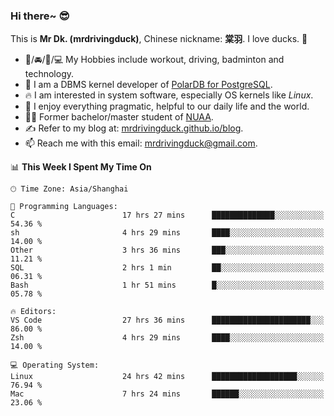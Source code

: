 ### Hi there~ 😎

This is **Mr Dk. (mrdrivingduck)**, Chinese nickname: **棠羽**. I love ducks. 🦆

- 💪/🚘/🏸/💻 My Hobbies include workout, driving, badminton and technology.
- 🍊 I am a DBMS kernel developer of [PolarDB for PostgreSQL](https://github.com/ApsaraDB/PolarDB-for-PostgreSQL).
- 🔥 I am interested in system software, especially OS kernels like *Linux*.
- 🔧 I enjoy everything pragmatic, helpful to our daily life and the world.
- 👨‍🎓 Former bachelor/master student of [NUAA](https://en.wikipedia.org/wiki/Nanjing_University_of_Aeronautics_and_Astronautics).
- ✍ Refer to my blog at: [mrdrivingduck.github.io/blog](https://mrdrivingduck.github.io/blog/).
- 📫 Reach me with this email: [mrdrivingduck@gmail.com](mailto:mrdrivingduck@gmail.com).

<!--START_SECTION:waka-->
📊 **This Week I Spent My Time On** 

```text
🕑︎ Time Zone: Asia/Shanghai

💬 Programming Languages: 
C                        17 hrs 27 mins      ██████████████░░░░░░░░░░░   54.36 % 
sh                       4 hrs 29 mins       ████░░░░░░░░░░░░░░░░░░░░░   14.00 % 
Other                    3 hrs 36 mins       ███░░░░░░░░░░░░░░░░░░░░░░   11.21 % 
SQL                      2 hrs 1 min         ██░░░░░░░░░░░░░░░░░░░░░░░   06.31 % 
Bash                     1 hr 51 mins        █░░░░░░░░░░░░░░░░░░░░░░░░   05.78 % 

🔥 Editors: 
VS Code                  27 hrs 36 mins      ██████████████████████░░░   86.00 % 
Zsh                      4 hrs 29 mins       ████░░░░░░░░░░░░░░░░░░░░░   14.00 % 

💻 Operating System: 
Linux                    24 hrs 42 mins      ███████████████████░░░░░░   76.94 % 
Mac                      7 hrs 24 mins       ██████░░░░░░░░░░░░░░░░░░░   23.06 % 
```


<!--END_SECTION:waka-->

<!-- ![Mr Dk.'s GitHub Stats](https://github-readme-stats.vercel.app/api?username=mrdrivingduck&count_private&show_icons=true&theme=buefy) -->

<!-- ![Most Used Languages](https://github-readme-stats.vercel.app/api/top-langs/?username=mrdrivingduck&exclude_repo=mips32-CPU,snort-tcp-socket&theme=buefy&layout=compact&langs_count=10) -->


<!--
**mrdrivingduck/mrdrivingduck** is a ✨ _special_ ✨ repository because its `README.md` (this file) appears on your GitHub profile.

Here are some ideas to get you started:

- 🔭 I’m currently working on ...
- 🌱 I’m currently learning ...
- 👯 I’m looking to collaborate on ...
- 🤔 I’m looking for help with ...
- 💬 Ask me about ...
- 📫 How to reach me: ...
- 😄 Pronouns: ...
- ⚡ Fun fact: ...
-->
